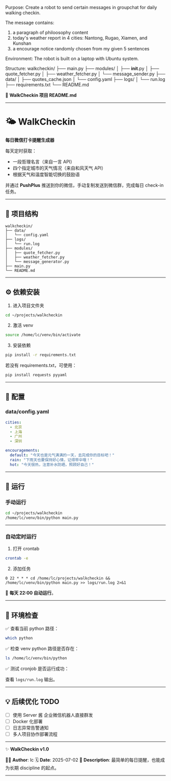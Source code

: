 Purpose:
Create a robot to send certain messages in groupchat for daily walking checkin.

The message contains:
1. a paragraph of philoosophy content
2. today's weather report in 4 cities: Nantong, Rugao, Xiamen, and Kunshan
3. a encourage notice randomly chosen from my given 5 sentences

Environment:
The robot is built on a laptop with Ubuntu system.

Structure:
walkcheckin/
├── main.py
├── modules/
│   ├── __init__.py
│   ├── quote_fetcher.py
│   ├── weather_fetcher.py
│   └── message_sender.py
├── data/
│   ├── quotes_cache.json
│   └── config.yaml
├── logs/
│   └── run.log
├── requirements.txt
└── README.md

💛 **WalkCheckin 项目 README.md**

---

# 🌤️ WalkCheckin

**每日微信打卡提醒生成器**

每天定时获取：

* 一段哲理名言（来自一言 API）
* 四个指定城市的天气情况（来自和风天气 API）
* 根据天气和温度智能切换的鼓励语

并通过 **PushPlus** 推送到你的微信，手动复制发送到微信群，完成每日 check-in 任务。

---

## 📁 **项目结构**

```
walkcheckin/
├── data/
│   └── config.yaml
├── logs/
│   └── run.log
├── modules/
│   ├── quote_fetcher.py
│   ├── weather_fetcher.py
│   └── message_generator.py
├── main.py
└── README.md
```

---

## ⚙️ **依赖安装**

1. 进入项目文件夹

```bash
cd ~/projects/walkcheckin
```

2. 激活 venv

```bash
source /home/lc/venv/bin/activate
```

3. 安装依赖

```bash
pip install -r requirements.txt
```

若没有 requirements.txt，可使用：

```bash
pip install requests pyyaml
```

---

## 🔑 **配置**

### **data/config.yaml**

```yaml
cities:
  - 北京
  - 上海
  - 广州
  - 深圳

encouragements:
  default: "今天也是元气满满的一天，去完成你的目标吧！"
  rain: "下雨天也要保持好心情，记得带伞哦！"
  hot: "今天很热，注意补水防晒，照顾好自己！"
```

---

## 🚀 **运行**

### **手动运行**

```bash
cd ~/projects/walkcheckin
/home/lc/venv/bin/python main.py
```

---

### **自动定时运行**

1. 打开 crontab

```bash
crontab -e
```

2. 添加任务

```
0 22 * * * cd /home/lc/projects/walkcheckin && /home/lc/venv/bin/python main.py >> logs/run.log 2>&1
```

📌 **每天 22:00 自动运行**。

---

## 🔧 **环境检查**

✅ 查看当前 python 路径：

```bash
which python
```

✅ 检查 venv python 路径是否存在：

```bash
ls /home/lc/venv/bin/python
```

✅ 测试 cronjob 是否运行成功：

查看 `logs/run.log` 输出。

---

## 💡 **后续优化 TODO**

* [ ] 使用 Server 酱 企业微信机器人直接群发
* [ ] Docker 化部署
* [ ] 日志异常告警通知
* [ ] 多人项目协作部署流程

---

✨ **WalkCheckin v1.0**

👨‍💻 **Author**: lc
🗓️ **Date**: 2025-07-02
🌟 **Description**: 最简单的每日提醒，也能成为长期 discipline 的起点。

---
